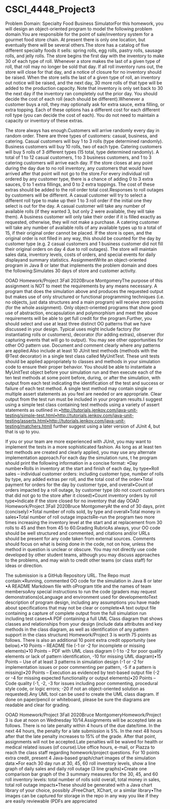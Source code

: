 # CSCI_4448_Project3

Problem Domain: Specialty Food Business SimulatorFor this homework, you will design an object-oriented program to model the following problem domain.You are responsible for the point of sale/inventory system for a gourmet food store chain.  At present there is only one location, but eventually there will be several others.The store has a catalog of five different specialty foods it sells: spring rolls, egg rolls, pastry rolls, sausage rolls, and jelly rolls.  The store begins the first day with the inventory to make 30 of each type of roll.  Whenever a store makes the last of a given type of roll, that roll may no longer be sold that day.  If all roll inventory runs   out, the store will close for that day, and a notice of closure for no inventory should be raised.  When the store sells the last of a given type of roll, an inventory out notice will be raised, and the next day, 30 more rolls of that type will be added to the production capacity.  Note that inventory is only set back to 30 the next day if the inventory ran completely out the prior day.  You should decide the cost of each roll (each should be different).Whenever a customer buys a roll, they may optionally ask for extra sauce, extra filling, or extra topping.  Each of these options has a different cost for each different roll type (you can decide the cost of each).  You do not need to maintain a capacity or inventory of these extras.  

The store always has enough.Customers will arrive randomly every day in random order.  There are three types of customers: casual, business, and catering.  Casual customers will buy 1 to 3 rolls (type determined randomly).  Business customers will buy 10 rolls, two of each type.  Catering customers will buy 5 rolls of 3 different types (15 total, type determined randomly).  A total of 1 to 12 casual customers, 1 to 3 business customers, and 1 to 3 catering customers will arrive each day.  If the store closes at any point during the day due to no roll inventory, any customers that would have arrived after that point will not go to the store.For every individual roll ordered by any customer type, there is a chance of adding 0 to 3 extra sauces, 0 to 1 extra fillings, and 0 to 2 extra toppings.  The cost of these extras should be added to the roll order total cost.Responses to roll outages by customers will be different.  A casual customer will try to select a different roll type to make up their 1 to 3 roll order if the initial one they select is out for the day.  A casual customer will take any number of available rolls (if they wanted 3, but only 2 were available, they will take them).  A business customer will only take their order if it is filled exactly as requested, otherwise, they will not make a purchase.  A catering customer will take any number of available rolls of any available types up to a total of 15, if their original order cannot be placed.  If the store is open, and the original order is not filled in any way, this should be counted for the day by customer type (e.g. 2 casual customers and 1 business customer did not fill their original orders on day 4 due to roll outages). The store will maintain sales data, inventory levels, costs of orders, and special events for daily displayand summary statistics. AssignmentWrite an object-oriented program in Java 8 or later that implements the problem domain and does the following:Simulates 30 days of store and customer activity. 

OOAD Homework/Project 3Fall 2020Bruce MontgomeryThe purpose of this assignment is NOT to meet the requirements by any means necessary. A program that does the simulation above and produces the requested output but makes use of only structured or functional programming techniques (i.e. no objects, just data structures and a main program) will receive zero points (for the whole assignment).  Only object-oriented programs that show good use of abstraction, encapsulation and polymorphism and meet the above requirements will be able to get full credit for the program.Further, you should select and use at least three distinct OO patterns that we have discussed in your design.  Typical uses might include factory (for instantiating rolls or customers), decorator (for adding extras), observer (for capturing events that will go to output).  You may see other opportunities for other OO pattern use.  Document and comment clearly where any patterns are applied.Also include at least 10 JUnit test methods (methods with the @Test decorator) in a single test class called MyUnitTest.  These unit tests should be applied appropriately to classes and methods in your simulation code to ensure their proper behavior.  You should be able to instantiate a MyUnitTest object before your simulation run and then execute each of the ten test methods at some point before, during, or after the simulation, with output from each test indicating the identification of the test and success or failure of each test method.  A single test method may contain single or multiple assert statements as you feel are needed or are appropriate.  Clear output from the test run must be included in your program results.I suggest using a simple test class containing test methods using a variety of assert statements as outlined in:•http://tutorials.jenkov.com/java-unit-testing/simple-test.html•http://tutorials.jenkov.com/java-unit-testing/asserts.html•http://tutorials.jenkov.com/java-unit-testing/matchers.htmlI further suggest using a later version of JUnit 4, but that is up to you.  

If you or your team are more experienced with JUnit, you may want to implement the tests in a more sophisticated fashion.  As long as at least ten test methods are created and clearly applied, you may use any alternate implementation approach.For each day the simulation runs, t he program should print the following information in a concise format: •Day number•Rolls in inventory at the start and finish of each day, by type•Roll sales – individual customer orders: including customer type, number of rolls by type, any added extras per roll, and the total cost of the order•Total payment for orders for the day by customer type, and overall•Count of orders impacted by a roll outage, by customer type (do not count customers that did not go to the store after it closed)•Count inventory orders by roll type•Indicate if the store closed for no inventory that day
OOAD Homework/Project 3Fall 2020Bruce MontgomeryAt the end of 30 days, print (concisely):•Total number of rolls sold, by type and overall•Total money in sales•Total number of roll outage impactsRe-run the program two more times increasing the inventory level at the start and at replacement from 30 rolls to 45 and then from 45 to 60.Grading RubricAs always, your OO code should be well structured and commented, and citations and/or URLs should be present for any code taken from external sources.  Comments should focus on what is being done in the code, not on how, unless the method in question is unclear or obscure.  You may not directly use code developed by other student teams, although you may discuss approaches to the problems, and may wish to credit other teams (or class staff) for ideas or direction.

The submission is a GitHub Repository URL.  The Repo must contain:•Running, commented OO code for the simulation in Java 8 or later •A README Markdown file with  oProgram title and the names of team membersoAny special instructions to run the code (graders may request demonstrations)oLanguage and environment used for developmentoText description of program design, including any assumptions you have made about specifications that may not be clear or complete•A text output file containing a capture of complete output from the full simulation run including test cases•A    PDF containing a full UML Class diagram that shows classes and relationships from your design (include data attributes and key methods in the class diagram, as well as identification of any pattern support in the class structure) Homework/Project 3 is worth 75 points as follows.  There is also an additional 10 point extra credit opportunity (see below).•10 Points – README file (-1 or -2 for incomplete or missing elements)•10 Points – PDF with UML class diagram (-1 to -2 for poor quality elements or lack of pattern identification,  -10 for missing UML diagram)•15 Points – Use of at least 3 patterns in simulation design (-1 or -2 for implementation issues or poor commenting per pattern, -5 if a pattern is missing)•20 Points – Execution as evidenced by text-based output file (-2 or -4 for missing expected functionality or output elements)•20 Points – Code quality (-1, -2, -3 for issues including poor commenting, procedural style code, or logic errors; -20 if not an object-oriented solution as requested).Any UML tool can be used to create the UML class diagram.  If done on paper/pencil or whiteboard, please be sure the diagrams are readable and clear for grading.

OOAD Homework/Project 3Fall 2020Bruce MontgomeryHomework/Project 3 is  due at noon on Wednesday 10/14.Assignments will be accepted late as follows.  There is no late penalty within 4 hours of the due date/time.  In the next 44 hours, the penalty for a late submission is 5%.  In the next 48 hours after that the late penalty increases to 15% of the grade.  After that point, assignments will not be accepted.Late penalties will be waived for health or medical related issues (of course).Use office hours, e-mail, or Piazza to reach the class staff regarding homework/project questions. For 10 points extra credit, present 4 Java-based graph/chart images of the simulation data:•For each 30 day run at 30, 45, 60 roll inventory levels, show a line graph of daily sales and daily roll outage (3 line graphs)•Create one comparison bar graph of the 3 summary measures for the 30, 45, and 60 roll inventory levels: total number of rolls sold overall, total money in sales, total roll outage impacts•These should be generated with a Java chart library of your choice, possibly JFreeChart, XChart, or a similar library•The images can be captured for storage in the repo in any way you like if they are easily reviewable (PDFs are appreciated
